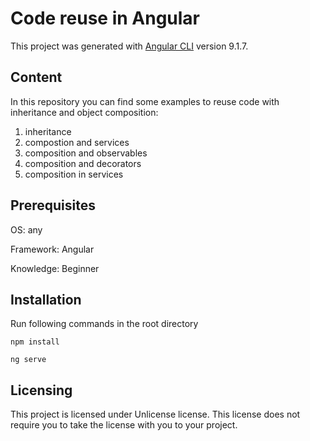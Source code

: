 # Code reuse in Angular

This project was generated with [Angular CLI](https://github.com/angular/angular-cli) version 9.1.7.

## Content

In this repository you can find some examples to reuse code with inheritance and object composition:
01. inheritance
02. compostion and services
03. composition and observables
04. composition and decorators
05. composition in services

## Prerequisites

OS: any

Framework: Angular

Knowledge: Beginner

## Installation

Run following commands in the root directory

```
npm install
```

```
ng serve
```

## Licensing
This project is licensed under Unlicense license. This license does not require you to take the license with you to your project.
